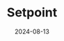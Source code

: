 ---  
layout: startup_page  
title: "Setpoint"  
id: "setpoint.io"  
permalink: "/setpointsetpoint.io08132024/"  
website: "https://www.setpoint.io"  
funding_round: "Series B"  
funding_amount: "$31M"  
investors: "645 Ventures, Citi, Wells Fargo, Andreessen Horowitz, NextView Ventures, Floating Point, Henry Kravis, 75 & Sunny, Vesta Ventures, Fifth Wall, Eltura Ventures, Outrunner Capital"  
about: "Setpoint provides infrastructure for the credit industry, automating debt facility management with its Asset OS and Capital OS software. These platforms digitize and streamline credit transactions, creating efficiency and accuracy for borrowers and lenders alike, replacing outdated methods with a real-time asset source of truth."  
markets: "Fintech, Information Technology, Property Management, SaaS, Transaction Processing"  
hq: "Austin, Texas, United States"  
founded_year: "2021"  
linkedin: "https://www.linkedin.com/company/getsetpoint"  
twitter: ""  
instagram: ""  
facebook: ""  
crunchbase: "https://www.crunchbase.com/organization/setpoint-io"  
pitchbook: "https://pitchbook.com/profiles/company/495425-62"  

date_display: "13-Aug-2024"  
date: "2024-08-13"

# SEO Optimization  
meta_title: "Setpoint - Series B Funding ($31M)"  
meta_description: "Setpoint, Setpoint provides infrastructure for the credit industry, automating debt facility management with its Asset OS and Capital OS software. These platfor..."  
meta_keywords: "Setpoint, Fintech, Information Technology, Property Management, SaaS, Transaction Processing, Series B funding"  
canonical_url: "https://startup.projectstartups.com/setpointsetpoint.io08132024/"  
---